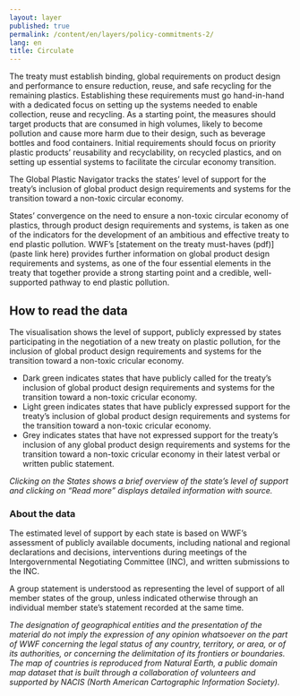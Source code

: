 ```yaml
---
layout: layer
published: true
permalink: /content/en/layers/policy-commitments-2/
lang: en
title: Circulate
---
```


The treaty must establish binding, global requirements on product design and performance
to ensure reduction, reuse, and safe recycling for the remaining plastics. Establishing these requirements must go hand-in-hand with a dedicated focus on setting up the systems needed to enable collection, reuse and recycling. As a starting point, the measures should target products that are consumed in high volumes, likely to become pollution and cause more harm due to their design, such as beverage bottles and food containers. Initial requirements should focus on priority plastic products’ reusability and recyclability, on recycled plastics, and on setting up essential systems to facilitate the circular economy transition.

The Global Plastic Navigator tracks the states’ level of support for the treaty’s inclusion of global product design requirements and systems for the transition toward a non-toxic circular economy.

States’ convergence on the need to ensure a non-toxic circular economy of plastics, through product design requirements and systems, is taken as one of the indicators for the development of an ambitious and effective treaty to end plastic pollution. WWF’s [statement on the treaty must-haves (pdf)](paste link here) provides further information on global product design requirements and systems, as one of the four essential elements in the treaty that together provide a strong starting point and a credible, well-supported pathway to end plastic pollution.


## How to read the data

The visualisation shows the level of support, publicly expressed by states participating in the negotiation of a new treaty on plastic pollution, for the inclusion of global product design requirements and systems for the transition toward a non-toxic cricular economy.

* Dark green indicates states that have publicly called for the treaty’s inclusion of global product design requirements and systems for the transition toward a non-toxic cricular economy.
* Light green indicates states that have publicly expressed support for the treaty’s inclusion of global product design requirements and systems for the transition toward a non-toxic cricular economy.
* Grey indicates states that have not expressed support for the treaty’s inclusion of any global product design requirements and systems for the transition toward a non-toxic cricular economy in their latest verbal or written public statement.

_Clicking on the States shows a brief overview of the state’s level of support and clicking on “Read more” displays detailed information with source._

### About the data

The estimated level of support by each state is based on WWF’s assessment of publicly available documents, including national and regional declarations and decisions, interventions during meetings of the Intergovernmental Negotiating Committee (INC), and written submissions to the INC.

A group statement is understood as representing the level of support of all member states of the group, unless indicated otherwise through an individual member state’s statement recorded at the same time.

_The designation of geographical entities and the presentation of the material do not imply the expression of any opinion whatsoever on the part of WWF concerning the legal status of any country, territory, or area, or of its authorities, or concerning the delimitation of its frontiers or boundaries. The map of countries is reproduced from Natural Earth, a public domain map dataset that is built through a collaboration of volunteers and supported by NACIS (North American Cartographic Information Society)._
